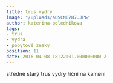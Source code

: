 ```yaml
---
title: trus vydry
image: "/uploads/aDSCN0787.JPG"
author: katerina-polednikova
tags:
- trus
- vydra
- pobytové znaky
position: 11
date: 2016-04-08 18:22:01.000000000 Z
---
```

středně starý trus vydry říční na kameni

